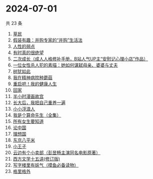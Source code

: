 # 2024-07-01

共 23 条

<!-- BEGIN WEREAD -->
<!-- 最后更新时间 2024-07-01 17:01:09 +0800 -->
1. [草民](https://weread.qq.com/web/bookDetail/370329a0813ab8ecag017dd1)
1. [假装有趣：并购专家的“并购”生活法](https://weread.qq.com/web/bookDetail/374329b0813ab8ed7g018e81)
1. [人性的弱点](https://weread.qq.com/web/bookDetail/16632a4072a9bc2d1669697)
1. [有时真的很绝望](https://weread.qq.com/web/bookDetail/a4f32fb0813ab7dbag014856)
1. [二次成长（成人人格修补手册，B站人气UP主“安慰记心理小店”作品）](https://weread.qq.com/web/bookDetail/b4e32da07151f23db4ec0d2)
1. [一位女性杀人犯的素描：她如何谋弑母亲、婆婆与丈夫](https://weread.qq.com/web/bookDetail/af7329c0813ab8ebag01170a)
1. [树犹如此](https://weread.qq.com/web/bookDetail/cc532ba05e2d95cc51efb00)
1. [我在精神病院种蘑菇](https://weread.qq.com/web/bookDetail/87432800813ab8e8dg012411)
1. [重启吧！我的健康人生](https://weread.qq.com/web/bookDetail/e8a32e80813ab8de4g0191c2)
1. [回家](https://weread.qq.com/web/bookDetail/d0432270813ab7696g010a9d)
1. [半小时漫画故宫](https://weread.qq.com/web/bookDetail/66e32950813ab82dag011457)
1. [长大后，我把自己重养一遍](https://weread.qq.com/web/bookDetail/7a6323c0813ab8ec0g015987)
1. [小小浮浪人](https://weread.qq.com/web/bookDetail/ebd325b0813ab8e3fg015c07)
1. [我是个算命先生（全集）](https://weread.qq.com/web/bookDetail/966326e05c896b966ddd00e)
1. [所有女生要知道](https://weread.qq.com/web/bookDetail/36a325d0813ab89dbg0128d1)
1. [论中国](https://weread.qq.com/web/bookDetail/304323205df496304babec5)
1. [理想国](https://weread.qq.com/web/bookDetail/78832a0072795915788b394)
1. [东京八平米](https://weread.qq.com/web/bookDetail/c4332ab0813ab7f5cg017038)
1. [小王子](https://weread.qq.com/web/bookDetail/62a32bd0726a673262afe98)
1. [云边有个小卖部（彭昱畅主演同名电影原著）](https://weread.qq.com/web/bookDetail/bab32a3071628416babd854)
1. [西方文学十五讲(修订版)](https://weread.qq.com/web/bookDetail/5ae326307172606b5ae6b77)
1. [写字楼里有妖气（摸鱼必备读物）](https://weread.qq.com/web/bookDetail/538323d0813ab8d61g01370e)
1. [格里格外](https://weread.qq.com/web/bookDetail/e1f325e0813ab8ebag017cb1)
<!-- END WEREAD -->